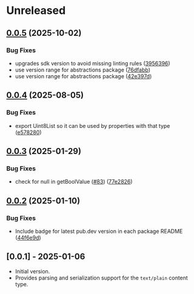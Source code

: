 # Unreleased

## [0.0.5](https://github.com/microsoft/kiota-dart/compare/microsoft_kiota_serialization_text-v0.0.4...microsoft_kiota_serialization_text-v0.0.5) (2025-10-02)


### Bug Fixes

* upgrades sdk version to avoid missing linting rules ([3956396](https://github.com/microsoft/kiota-dart/commit/3956396914955a24cd85bedb4361662c87bf365b))
* use version range for abstractions package ([76dfabb](https://github.com/microsoft/kiota-dart/commit/76dfabb7138531323557a827a6575110f3a4a2d7))
* use version range for abstractions package ([42e397d](https://github.com/microsoft/kiota-dart/commit/42e397dce1c8989434ebcdf391023b3f67f10801))

## [0.0.4](https://github.com/microsoft/kiota-dart/compare/microsoft_kiota_serialization_text-v0.0.3...microsoft_kiota_serialization_text-v0.0.4) (2025-08-05)


### Bug Fixes

* export Uint8List so it can be used by properties with that type ([e578280](https://github.com/microsoft/kiota-dart/commit/e5782807ff41b93d5348251695b3f1783ef28489))

## [0.0.3](https://github.com/microsoft/kiota-dart/compare/microsoft_kiota_serialization_text-v0.0.2...microsoft_kiota_serialization_text-v0.0.3) (2025-01-29)


### Bug Fixes

* check for null in getBoolValue ([#83](https://github.com/microsoft/kiota-dart/issues/83)) ([77e2826](https://github.com/microsoft/kiota-dart/commit/77e282639802bd427d0b3a28c31a29dd69f3c1f6))

## [0.0.2](https://github.com/microsoft/kiota-dart/compare/microsoft_kiota_serialization_text-v0.0.1...microsoft_kiota_serialization_text-v0.0.2) (2025-01-10)


### Bug Fixes

* Include badge for latest pub.dev version in each package README ([44f6e9d](https://github.com/microsoft/kiota-dart/commit/44f6e9ddd486b70ca8e18a1a41df85d641f9561c))

## [0.0.1] - 2025-01-06

- Initial version.
- Provides parsing and serialization support for the `text/plain` content type.
